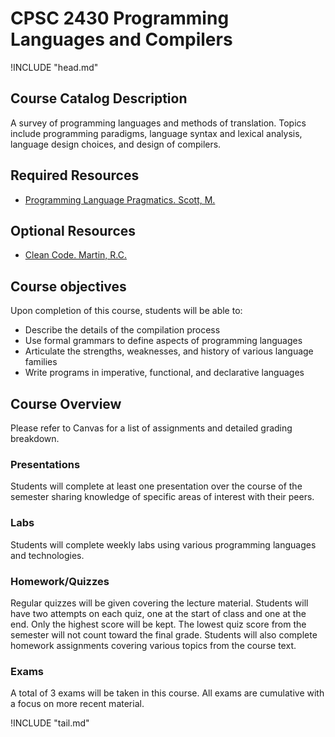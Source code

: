 CPSC 2430 Programming Languages and Compilers
=============================================

!INCLUDE "head.md"

Course Catalog Description
--------------------------

A survey of programming languages and methods of translation. Topics include programming paradigms, language
syntax and lexical analysis, language design choices, and design of compilers.

Required Resources
------------------

- [Programming Language Pragmatics. Scott, M.](https://www.worldcat.org/title/programming-language-pragmatics/oclc/970549610)

Optional Resources
------------------

- [Clean Code. Martin, R.C.](https://www.worldcat.org/title/clean-code-a-handbook-of-agile-software-craftmanship/oclc/968264214)

Course objectives
-----------------

Upon completion of this course, students will be able to:

- Describe the details of the compilation process
- Use formal grammars to define aspects of programming languages
- Articulate the strengths, weaknesses, and history of various language families
- Write programs in imperative, functional, and declarative languages

Course Overview
---------------

Please refer to Canvas for a list of assignments and detailed grading breakdown.

### Presentations

Students will complete at least one presentation over the course of the semester sharing knowledge of specific areas of interest with their peers.

### Labs

Students will complete weekly labs using various programming languages and technologies.

### Homework/Quizzes

Regular quizzes will be given covering the lecture material. Students will have two attempts on each quiz, one at the start of class and one at the end. Only the highest score will be kept. The lowest quiz score from the semester will not count toward the final grade. Students will also complete homework assignments covering various topics from the course text.

### Exams

A total of 3 exams will be taken in this course. All exams are cumulative with a focus on more recent material.

!INCLUDE "tail.md"
